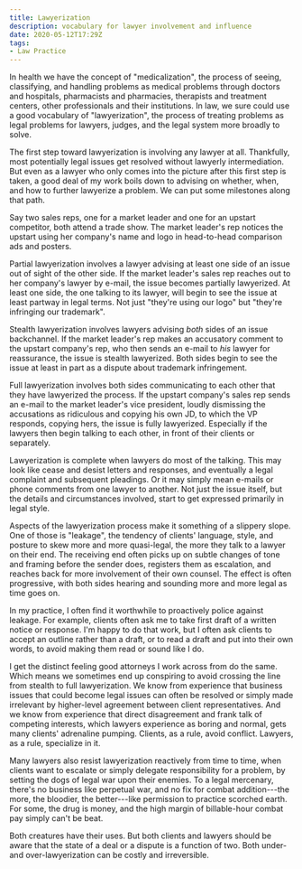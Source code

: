 ```yaml
---
title: Lawyerization
description: vocabulary for lawyer involvement and influence
date: 2020-05-12T17:29Z
tags:
- Law Practice
---
```


In health we have the concept of "medicalization", the process of seeing, classifying, and handling problems as medical problems through doctors and hospitals, pharmacists and pharmacies, therapists and treatment centers, other professionals and their institutions.  In law, we sure could use a good vocabulary of "lawyerization", the process of treating problems as legal problems for lawyers, judges, and the legal system more broadly to solve.

The first step toward lawyerization is involving any lawyer at all.  Thankfully, most potentially legal issues get resolved without lawyerly intermediation.  But even as a lawyer who only comes into the picture after this first step is taken, a good deal of my work boils down to advising on whether, when, and how to further lawyerize a problem.  We can put some milestones along that path.

Say two sales reps, one for a market leader and one for an upstart competitor, both attend a trade show.  The market leader's rep notices the upstart using her company's name and logo in head-to-head comparison ads and posters.

Partial lawyerization involves a lawyer advising at least one side of an issue out of sight of the other side.  If the market leader's sales rep reaches out to her company's lawyer by e-mail, the issue becomes partially lawyerized.  At least one side, the one talking to its lawyer, will begin to see the issue at least partway in legal terms. Not just "they're using our logo" but "they're infringing our trademark".

Stealth lawyerization involves lawyers advising _both_ sides of an issue backchannel.  If the market leader's rep makes an accusatory comment to the upstart company's rep, who then sends an e-mail to _his_ lawyer for reassurance, the issue is stealth lawyerized.  Both sides begin to see the issue at least in part as a dispute about trademark infringement.

Full lawyerization involves both sides communicating to each other that they have lawyerized the process.  If the upstart company's sales rep sends an e-mail to the market leader's vice president, loudly dismissing the accusations as ridiculous and copying his own JD, to which the VP responds, copying hers, the issue is fully lawyerized.  Especially if the lawyers then begin talking to each other, in front of their clients or separately.

Lawyerization is complete when lawyers do most of the talking.  This may look like cease and desist letters and responses, and eventually a legal complaint and subsequent pleadings.  Or it may simply mean e-mails or phone comments from one lawyer to another.  Not just the issue itself, but the details and circumstances involved, start to get expressed primarily in legal style.

Aspects of the lawyerization process make it something of a slippery slope.  One of those is "leakage", the tendency of clients' language, style, and posture to skew more and more quasi-legal, the more they talk to a lawyer on their end.  The receiving end often picks up on subtle changes of tone and framing before the sender does, registers them as escalation, and reaches back for more involvement of their own counsel.  The effect is often progressive, with both sides hearing and sounding more and more legal as time goes on.

In my practice, I often find it worthwhile to proactively police against leakage.  For example, clients often ask me to take first draft of a written notice or response.  I'm happy to do that work, but I often ask clients to accept an outline rather than a draft, or to read a draft and put into their own words, to avoid making them read or sound like I do.

I get the distinct feeling good attorneys I work across from do the same.  Which means we sometimes end up conspiring to avoid crossing the line from stealth to full lawyerization.  We know from experience that business issues that could become legal issues can often be resolved or simply made irrelevant by higher-level agreement between client representatives.  And we know from experience that direct disagreement and frank talk of competing interests, which lawyers experience as boring and normal, gets many clients' adrenaline pumping.  Clients, as a rule, avoid conflict.  Lawyers, as a rule, specialize in it.

Many lawyers also resist lawyerization reactively from time to time, when clients want to escalate or simply delegate responsibility for a problem, by setting the dogs of legal war upon their enemies.  To a legal mercenary, there's no business like perpetual war, and no fix for combat addition---the more, the bloodier, the better---like permission to practice scorched earth.  For some, the drug is money, and the high margin of billable-hour combat pay simply can't be beat.

Both creatures have their uses.  But both clients and lawyers should be aware that the state of a deal or a dispute is a function of two.  Both under- and over-lawyerization can be costly and irreversible.
